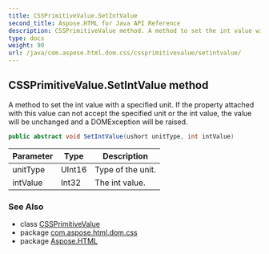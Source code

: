 ```yaml
---
title: CSSPrimitiveValue.SetIntValue
second_title: Aspose.HTML for Java API Reference
description: CSSPrimitiveValue method. A method to set the int value with a specified unit. If the property attached with this value can not accept the specified unit or the int value the value will be unchanged and a DOMException will be raised
type: docs
weight: 90
url: /java/com.aspose.html.dom.css/cssprimitivevalue/setintvalue/
---
```

## CSSPrimitiveValue.SetIntValue method

A method to set the int value with a specified unit. If the property attached with this value can not accept the specified unit or the int value, the value will be unchanged and a DOMException will be raised.

```java
public abstract void SetIntValue(ushort unitType, int intValue)
```

| Parameter | Type | Description |
| --- | --- | --- |
| unitType | UInt16 | Type of the unit. |
| intValue | Int32 | The int value. |

### See Also

* class [CSSPrimitiveValue](../)
* package [com.aspose.html.dom.css](../../cssprimitivevalue/)
* package [Aspose.HTML](../../../)
